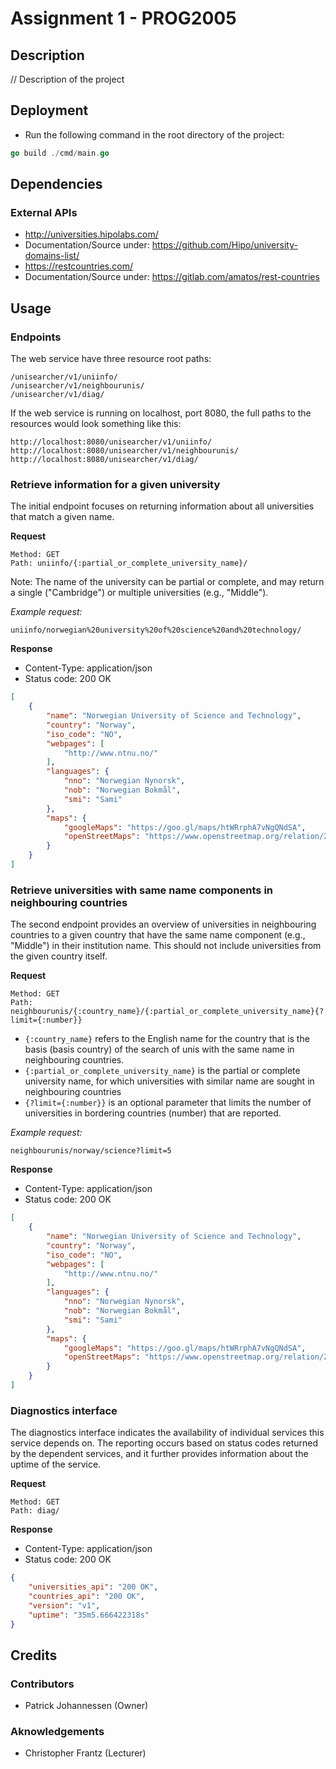 # Assignment 1 - PROG2005

## Description

// Description of the project

## Deployment

* Run the following command in the root directory of the project:
```go
go build ./cmd/main.go
```
## Dependencies

### External APIs
* http://universities.hipolabs.com/
* Documentation/Source under: https://github.com/Hipo/university-domains-list/
* https://restcountries.com/
* Documentation/Source under: https://gitlab.com/amatos/rest-countries

## Usage

### Endpoints

The web service have three resource root paths:
```http
/unisearcher/v1/uniinfo/
/unisearcher/v1/neighbourunis/
/unisearcher/v1/diag/
```

If the web service is running on localhost, port 8080,
the full paths to the resources would look something like this:
```http
http://localhost:8080/unisearcher/v1/uniinfo/
http://localhost:8080/unisearcher/v1/neighbourunis/
http://localhost:8080/unisearcher/v1/diag/
```

### Retrieve information for a given university
The initial endpoint focuses on returning information about
all universities that match a given name.

**Request**
```http
Method: GET
Path: uniinfo/{:partial_or_complete_university_name}/
```

Note: The name of the university can be partial or complete, and may return a single ("Cambridge") or multiple universities (e.g., "Middle").

*Example request:*
```
uniinfo/norwegian%20university%20of%20science%20and%20technology/
```

**Response**
* Content-Type: application/json
* Status code: 200 OK
```json
[
    {
        "name": "Norwegian University of Science and Technology",
        "country": "Norway",
        "iso_code": "NO",
        "webpages": [
            "http://www.ntnu.no/"
        ],
        "languages": {
            "nno": "Norwegian Nynorsk",
            "nob": "Norwegian Bokmål",
            "smi": "Sami"
        },
        "maps": {
            "googleMaps": "https://goo.gl/maps/htWRrphA7vNgQNdSA",
            "openStreetMaps": "https://www.openstreetmap.org/relation/2978650"
        }
    }
]
```

### Retrieve universities with same name components in neighbouring countries
The second endpoint provides an overview of universities in neighbouring countries to a given country that have the same name component (e.g., "Middle") in their institution name. This should not include universities from the given country itself.

**Request**
```http
Method: GET
Path: neighbourunis/{:country_name}/{:partial_or_complete_university_name}{?limit={:number}}
```

* `{:country_name}` refers to the English name for the country that is the
  basis (basis country) of the search of unis with the same name in neighbouring
  countries.
* `{:partial_or_complete_university_name}` is the partial or complete university name, for which universities with similar name are sought in neighbouring countries
* `{?limit={:number}}` is an optional parameter that limits the number of universities in bordering countries (number) that are reported.

*Example request:*
```
neighbourunis/norway/science?limit=5
```

**Response**
* Content-Type: application/json
* Status code: 200 OK
```json
[
    {
        "name": "Norwegian University of Science and Technology",
        "country": "Norway",
        "iso_code": "NO",
        "webpages": [
            "http://www.ntnu.no/"
        ],
        "languages": {
            "nno": "Norwegian Nynorsk",
            "nob": "Norwegian Bokmål",
            "smi": "Sami"
        },
        "maps": {
            "googleMaps": "https://goo.gl/maps/htWRrphA7vNgQNdSA",
            "openStreetMaps": "https://www.openstreetmap.org/relation/2978650"
        }
    }
]
```

### Diagnostics interface
The diagnostics interface indicates the availability of individual services this service depends on. The reporting occurs based on status codes returned by the dependent services, and it further provides information about the uptime of the service.

**Request**

```http
Method: GET
Path: diag/
```

**Response**
* Content-Type: application/json
* Status code: 200 OK
```json
{
    "universities_api": "200 OK",
    "countries_api": "200 OK",
    "version": "v1",
    "uptime": "35m5.666422318s"
}
```

## Credits

### Contributors
* Patrick Johannessen (Owner)

### Aknowledgements
* Christopher Frantz (Lecturer)





